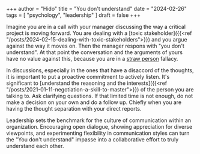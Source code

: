 +++
author = "Hido"
title = "You don't understand"
date = "2024-02-26"
tags = [
  "psychology",
  "leadership"
]
draft = false
+++

Imagine you are in a call with your manager discussing the way a critical project is moving forward. You are dealing with a [toxic stakeholder]({{<ref "/posts/2024-02-15-dealing-with-toxic-stakeholders">}}) and you argue against the way it moves on. Then the manager respons with "you don't understand". At that point the conversation and the arguments of yours have no value against this, because you are in a [straw person](https://www.txst.edu/philosophy/resources/fallacy-definitions/straw-person.html) fallacy.

In discussions, especially in the ones that have a disaccord of the thoughts, it is important to put a proactive commitment to actively listen. It's significant to [understand the reasoning and the interests]({{<ref "/posts/2021-01-11-negotiation-a-skill-to-master">}}) of the person you are talking to. Ask clarifying questions. If that limited time is not enough, do not make a decision on your own and do a follow up. Chiefly when you are having the thought separation with your direct reports. 

Leadership sets the benchmark for the culture of communication within an organization. Encouraging open dialogue, showing appreciation for diverse viewpoints, and experimenting flexibility in communication styles can turn the "You don't understand" impasse into a collaborative effort to truly understand each other.
